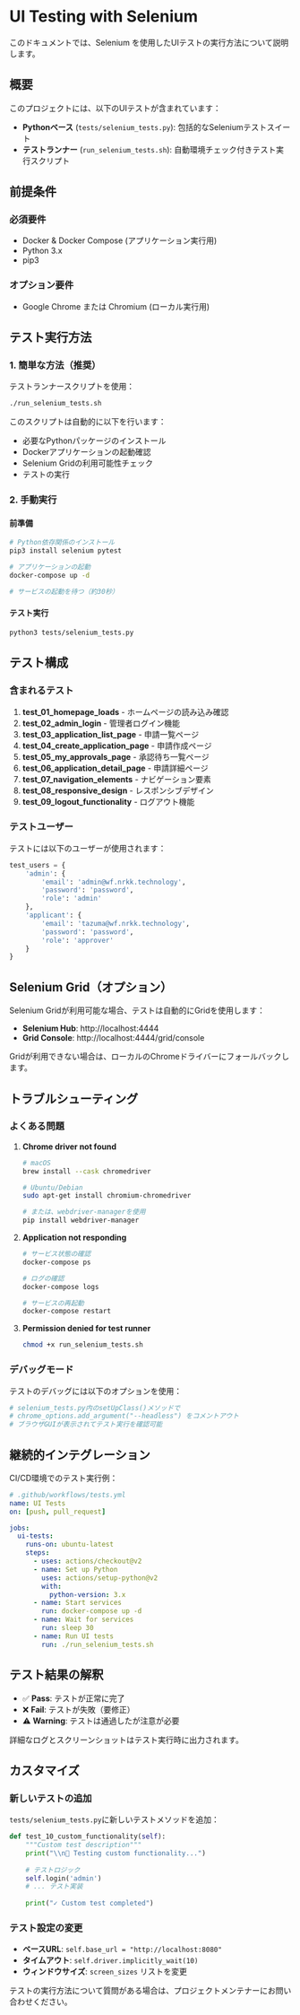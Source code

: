 # UI Testing with Selenium

このドキュメントでは、Selenium を使用したUIテストの実行方法について説明します。

## 概要

このプロジェクトには、以下のUIテストが含まれています：

- **Pythonベース** (`tests/selenium_tests.py`): 包括的なSeleniumテストスイート
- **テストランナー** (`run_selenium_tests.sh`): 自動環境チェック付きテスト実行スクリプト

## 前提条件

### 必須要件
- Docker & Docker Compose (アプリケーション実行用)
- Python 3.x
- pip3

### オプション要件
- Google Chrome または Chromium (ローカル実行用)

## テスト実行方法

### 1. 簡単な方法（推奨）

テストランナースクリプトを使用：

```bash
./run_selenium_tests.sh
```

このスクリプトは自動的に以下を行います：
- 必要なPythonパッケージのインストール
- Dockerアプリケーションの起動確認
- Selenium Gridの利用可能性チェック
- テストの実行

### 2. 手動実行

#### 前準備
```bash
# Python依存関係のインストール
pip3 install selenium pytest

# アプリケーションの起動
docker-compose up -d

# サービスの起動を待つ（約30秒）
```

#### テスト実行
```bash
python3 tests/selenium_tests.py
```

## テスト構成

### 含まれるテスト

1. **test_01_homepage_loads** - ホームページの読み込み確認
2. **test_02_admin_login** - 管理者ログイン機能
3. **test_03_application_list_page** - 申請一覧ページ
4. **test_04_create_application_page** - 申請作成ページ
5. **test_05_my_approvals_page** - 承認待ち一覧ページ
6. **test_06_application_detail_page** - 申請詳細ページ
7. **test_07_navigation_elements** - ナビゲーション要素
8. **test_08_responsive_design** - レスポンシブデザイン
9. **test_09_logout_functionality** - ログアウト機能

### テストユーザー

テストには以下のユーザーが使用されます：

```python
test_users = {
    'admin': {
        'email': 'admin@wf.nrkk.technology',
        'password': 'password',
        'role': 'admin'
    },
    'applicant': {
        'email': 'tazuma@wf.nrkk.technology', 
        'password': 'password',
        'role': 'approver'
    }
}
```

## Selenium Grid（オプション）

Selenium Gridが利用可能な場合、テストは自動的にGridを使用します：

- **Selenium Hub**: http://localhost:4444
- **Grid Console**: http://localhost:4444/grid/console

Gridが利用できない場合は、ローカルのChromeドライバーにフォールバックします。

## トラブルシューティング

### よくある問題

1. **Chrome driver not found**
   ```bash
   # macOS
   brew install --cask chromedriver
   
   # Ubuntu/Debian  
   sudo apt-get install chromium-chromedriver
   
   # または、webdriver-managerを使用
   pip install webdriver-manager
   ```

2. **Application not responding**
   ```bash
   # サービス状態の確認
   docker-compose ps
   
   # ログの確認
   docker-compose logs
   
   # サービスの再起動
   docker-compose restart
   ```

3. **Permission denied for test runner**
   ```bash
   chmod +x run_selenium_tests.sh
   ```

### デバッグモード

テストのデバッグには以下のオプションを使用：

```python
# selenium_tests.py内のsetUpClass()メソッドで
# chrome_options.add_argument("--headless") をコメントアウト
# ブラウザGUIが表示されてテスト実行を確認可能
```

## 継続的インテグレーション

CI/CD環境でのテスト実行例：

```yaml
# .github/workflows/tests.yml
name: UI Tests
on: [push, pull_request]

jobs:
  ui-tests:
    runs-on: ubuntu-latest
    steps:
      - uses: actions/checkout@v2
      - name: Set up Python
        uses: actions/setup-python@v2
        with:
          python-version: 3.x
      - name: Start services
        run: docker-compose up -d
      - name: Wait for services
        run: sleep 30
      - name: Run UI tests
        run: ./run_selenium_tests.sh
```

## テスト結果の解釈

- ✅ **Pass**: テストが正常に完了
- ❌ **Fail**: テストが失敗（要修正）  
- ⚠️ **Warning**: テストは通過したが注意が必要

詳細なログとスクリーンショットはテスト実行時に出力されます。

## カスタマイズ

### 新しいテストの追加

`tests/selenium_tests.py`に新しいテストメソッドを追加：

```python
def test_10_custom_functionality(self):
    """Custom test description"""
    print("\\n🧪 Testing custom functionality...")
    
    # テストロジック
    self.login('admin')
    # ... テスト実装
    
    print("✓ Custom test completed")
```

### テスト設定の変更

- **ベースURL**: `self.base_url = "http://localhost:8080"`
- **タイムアウト**: `self.driver.implicitly_wait(10)`
- **ウィンドウサイズ**: `screen_sizes` リストを変更

テストの実行方法について質問がある場合は、プロジェクトメンテナーにお問い合わせください。